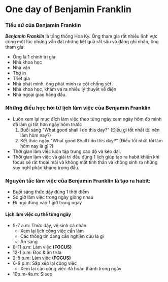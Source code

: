 # One day of Benjamin Franklin

### Tiểu sử của Benjamin Franklin
***Benjamin Franklin*** là tổng thống Hoa Kỳ. Ông tham gia rất nhiều lĩnh vực cùng một lúc nhưng vẫn đạt những kết quả rất sâu và đáng ghi nhận, ông tham gia: 
- Ông là 1 chính trị gia
- Nhà khoa học
- Nhà văn
- Thợ in
- Triết gia
- Nhà phát minh, ông phát minh ra cột chống sét
- Nhà khoa học, khám vá ra nhiều lý thuyết về điện
- Nhà ngoại giao hàng đầu.
### Những điều học hỏi từ lịch làm việc của Benjamin Franklin
- Luôn xem lại mục đích làm việc theo từng ngày xem ngày hôm đó mình đã làm gì tốt hơn ngày hôm trước
	 1. Buổi sáng "What good shall I do this day?" (Điều gì tốt nhất tôi nên làm hôm nay?)
	 2. Kết thúc ngày "What good Shall I do this day?" (Điều tốt nhất tôi làm hôm nay là gì ?)
- Thời gian làm việc luôn tập trung cao độ và kéo dài.
- Thời gian làm việc và giải trí đều đúng 1 lịch giúp tạo ra habit khiến khi focus sẽ rất thoải mái và không mất tinh thần và không sinh ra những suy nghĩ phản kháng trong đầu.


### Nguyên tắc làm việc của Benjamin Franklin là tạo ra habit:
 - Buổi sáng thức dậy đúng 1 thời điểm
 - Số giờ làm việc trong ngày giống nhau
 - Đi ngủ đúng vào 1 giờ trong ngày

#### Lịch làm việc cụ thể từng ngày
 - 5-7 a.m: Thức dậy, vệ sinh cá nhân
	 - Xem lại lịch công việc cần làm 
	 - Các thông tin đang cần nghiên cứu là gì
	 - Ăn sáng
 - 8-11 a.m: Làm việc **(FOCUS)**
 - 12-1 p.m: Đọc & ăn trưa
 - 2-5 p.m: Làm việc **(FOCUS)**
 - 6-9 p.m: Sắp xếp lại công việc 
	 - Xem lại các công việc đã hoàn thành trong ngày
 - 10p.m-4a.m: Sleep